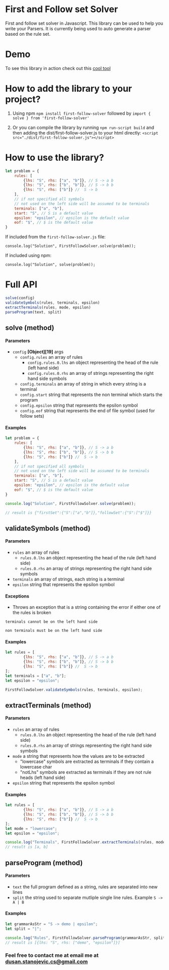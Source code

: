 # First and Follow set Solver

First and follow set solver in Javascript. This library can be used to help you write your Parsers. It is currently being used to auto generate a parser based on the rule set.

# Demo

To see this library in action check out this [cool tool](https://dusanstanojeviccs.github.io/first-follow-solver/)

# How to add the library to your project?

1. Using npm ```npm install first-follow-solver``` followed by ```import { solve } from 'first-follow-solver'```

2. Or you can compile the library by running ```npm run-script build``` and then adding the dist/first-follow-solver.js to your html directly:
```<script src="./dist/first-follow-solver.js"></script>```

# How to use the library?

```javascript
let problem = {
	rules: [
		{lhs: "S", rhs: ["a", "b"]}, // S -> a b
		{lhs: "S", rhs: ["b", "b"]}, // S -> b b
		{lhs: "S", rhs: ["b"]} //  S -> b
	],
	// if not specified all symbols 
	// not used on the left side will be assumed to be terminals
	terminals: ["a", "b"], 
	start: "S", // S is a default value
	epsilon: "epsilon", // epsilon is the default value
	eof: "$", // $ is the default value
}
```

If included from the ```first-follow-solver.js``` file:
```
console.log("Solution", FirstFollowSolver.solve(problem));
```

If included using npm:
```
console.log("Solution", solve(problem));
```

# Full API

```javascript
solve(config)
validateSymbols(rules, terminals, epsilon)
extractTerminals(rules, mode, epsilon)
parseProgram(text, split)
```

## solve (method)
#### Parameters
-   `config` **[Object][19]** args
    -   `config.rules` an array of rules
        -    `config.rules.0.lhs` an object representing the head of the rule (left hand side)
        -    `config.rules.0.rhs` an array of strings representing the right hand side symbols
    -   `config.terminals` an array of string in which every string is a terminal
    -   `config.start` string that represents the non terminal which starts the program
    -   `config.epsilon` string that represents the epsilon symbol
    -   `config.eof` string that represents the end of file symbol (used for follow sets)
#### Examples
```javascript
let problem = {
	rules: [
		{lhs: "S", rhs: ["a", "b"]}, // S -> a b
		{lhs: "S", rhs: ["b", "b"]}, // S -> b b
		{lhs: "S", rhs: ["b"]} //  S -> b
	],
	// if not specified all symbols 
	// not used on the left side will be assumed to be terminals
	terminals: ["a", "b"], 
	start: "S", // S is a default value
	epsilon: "epsilon", // epsilon is the default value
	eof: "$", // $ is the default value
}

console.log("Solution", FirstFollowSolver.solve(problem));

// result is {"firstSet":{"S":["a","b"]},"followSet":{"S":["$"]}}
```

## validateSymbols (method)

#### Parameters
-   `rules` an array of rules
    -    `rules.0.lhs` an object representing the head of the rule (left hand side)
    -    `rules.0.rhs` an array of strings representing the right hand side symbols
-   `terminals` an array of strings, each string is a terminal
-   `epsilon` string that represents the epsilon symbol

#### Exceptions
- Throws an exception that is a string containing the error if either one of the rules is broken
```
terminals cannot be on the left hand side
```

```
non terminals must be on the left hand side
```

#### Examples
```javascript
let rules = [
		{lhs: "S", rhs: ["a", "b"]}, // S -> a b
		{lhs: "S", rhs: ["b", "b"]}, // S -> b b
		{lhs: "S", rhs: ["b"]} //  S -> b
];
let terminals = ["a", "b"];
let epsilon = "epsilon";

FirstFollowSolver.validateSymbols(rules, terminals, epsilon);
```

## extractTerminals (method)
#### Parameters
-   `rules` an array of rules
    -    `rules.0.lhs` an object representing the head of the rule (left hand side)
    -    `rules.0.rhs` an array of strings representing the right hand side symbols
-   `mode` a string that represents how the values are to be extracted
    -   "lowercase" symbols are extracted as terminals if they contain a lowercase char
    -   "notLhs" symbols are extracted as terminals if they are not rule heads (left hand side)
-   `epsilon` string that represents the epsilon symbol
#### Examples
```javascript
let rules = [
		{lhs: "S", rhs: ["a", "b"]}, // S -> a b
		{lhs: "S", rhs: ["b", "b"]}, // S -> b b
		{lhs: "S", rhs: ["b"]} //  S -> b
];
let mode = "lowercase";
let epsilon = "epsilon";

console.log("Terminals", FirstFollowSolver.extractTerminals(rules, mode, epsilon));
// result is [a, b]
```

## parseProgram (method)
#### Parameters 
-   `text` the full program defined as a string, rules are separated into new lines
-   `split` the string used to separate mutliple single line rules. Example ```S -> A | B```

#### Examples
```javascript
let grammarAsStr = "S -> demo | epsilon";
let split = "|";

console.log("Rules", FirstFollowSolver.parseProgram(grammarAsStr, split));
// result is [{lhs: "S", rhs: ["demo", "epsilon"]}]
```

### Feel free to contact me at email me at dusan.stanojevic.cs@gmail.com